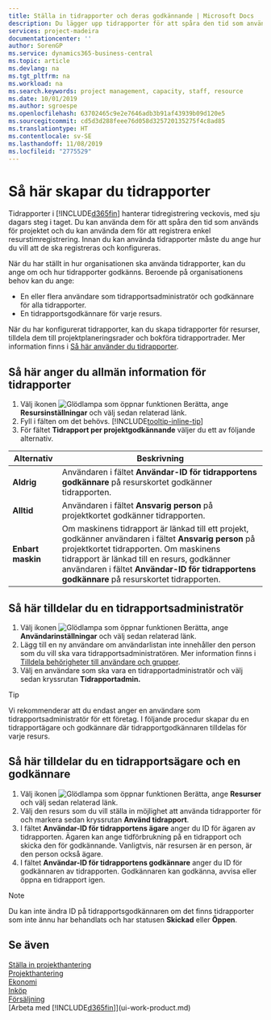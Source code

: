 ```yaml
---
title: Ställa in tidrapporter och deras godkännande | Microsoft Docs
description: Du lägger upp tidrapporter för att spåra den tid som använts för projekt och använder resurser kan hjälpa dig med projekthantering, personal och kapacitet
services: project-madeira
documentationcenter: ''
author: SorenGP
ms.service: dynamics365-business-central
ms.topic: article
ms.devlang: na
ms.tgt_pltfrm: na
ms.workload: na
ms.search.keywords: project management, capacity, staff, resource
ms.date: 10/01/2019
ms.author: sgroespe
ms.openlocfilehash: 63702465c9e2e7646adb3b91af43939b09d120e5
ms.sourcegitcommit: cd5d3d288feee76d058d325720135275f4c8ad85
ms.translationtype: HT
ms.contentlocale: sv-SE
ms.lasthandoff: 11/08/2019
ms.locfileid: "2775529"
---
```

# <a name="set-up-time-sheets"></a>Så här skapar du tidrapporter
Tidrapporter i [!INCLUDE[d365fin](includes/d365fin_md.md)] hanterar tidregistrering veckovis, med sju dagars steg i taget. Du kan använda dem för att spåra den tid som används för projektet och du kan använda dem för att registrera enkel resurstimregistrering. Innan du kan använda tidrapporter måste du ange hur du vill att de ska registreras och konfigureras.

När du har ställt in hur organisationen ska använda tidrapporter, kan du ange om och hur tidrapporter godkänns. Beroende på organisationens behov kan du ange:

* En eller flera användare som tidrapportsadministratör och godkännare för alla tidrapporter.
* En tidrapportsgodkännare för varje resurs.

När du har konfigurerat tidrapporter, kan du skapa tidrapporter för resurser, tilldela dem till projektplaneringsrader och bokföra tidrapportrader. Mer information finns i [Så här använder du tidrapporter](projects-how-use-time-sheets.md).

## <a name="to-set-up-general-information-for-time-sheets"></a>Så här anger du allmän information för tidrapporter
1. Välj ikonen ![Glödlampa som öppnar funktionen Berätta](media/ui-search/search_small.png "Berätta vad du vill göra"), ange **Resursinställningar** och välj sedan relaterad länk.  
2. Fyll i fälten om det behövs. [!INCLUDE[tooltip-inline-tip](includes/tooltip-inline-tip_md.md)]
3. För fältet **Tidrapport per projektgodkännande** väljer du ett av följande alternativ.

| Alternativ | Beskrivning |
| --- | --- |
| **Aldrig** |Användaren i fältet **Användar-ID för tidrapportens godkännare** på resurskortet godkänner tidrapporten. |
| **Alltid** |Användaren i fältet **Ansvarig person** på projektkortet godkänner tidrapporten. |
| **Enbart maskin** |Om maskinens tidrapport är länkad till ett projekt, godkänner användaren i fältet **Ansvarig person** på projektkortet tidrapporten. Om maskinens tidrapport är länkad till en resurs, godkänner användaren i fältet **Användar-ID för tidrapportens godkännare** på resurskortet tidrapporten. |

## <a name="to-assign-a-time-sheet-administrator"></a>Så här tilldelar du en tidrapportsadministratör
1. Välj ikonen ![Glödlampa som öppnar funktionen Berätta](media/ui-search/search_small.png "Berätta vad du vill göra"), ange **Användarinställningar** och välj sedan relaterad länk.  
2. Lägg till en ny användare om användarlistan inte innehåller den person som du vill ska vara tidrapportsadministratören. Mer information finns i [Tilldela behörigheter till användare och grupper](ui-define-granular-permissions.md).
3. Välj en användare som ska vara en tidrapportadministratör och välj sedan kryssrutan **Tidrapportadmin.**  

> [!TIP]  
>   Vi rekommenderar att du endast anger en användare som tidrapportsadministratör för ett företag. I följande procedur skapar du en tidrapportägare och godkännare där tidrapportgodkännaren tilldelas för varje resurs.  

## <a name="to-assign-a-time-sheets-owner-and-approver"></a>Så här tilldelar du en tidrapportsägare och en godkännare
1. Välj ikonen ![Glödlampa som öppnar funktionen Berätta](media/ui-search/search_small.png "Berätta vad du vill göra"), ange **Resurser** och välj sedan relaterad länk.
2. Välj den resurs som du vill ställa in möjlighet att använda tidrapporter för och markera sedan kryssrutan **Använd tidrapport**.  
3. I fältet **Användar-ID för tidrapportens ägare** anger du ID för ägaren av tidrapporten. Ägaren kan ange tidförbrukning på en tidrapport och skicka den för godkännande. Vanligtvis, när resursen är en person, är den person också ägare.  
4. I fältet **Användar-ID för tidrapportens godkännare** anger du ID för godkännaren av tidrapporten. Godkännaren kan godkänna, avvisa eller öppna en tidrapport igen.  

> [!NOTE]  
>   Du kan inte ändra ID på tidrapportsgodkännaren om det finns tidrapporter som inte ännu har behandlats och har statusen **Skickad** eller **Öppen**.

## <a name="see-also"></a>Se även
[Ställa in projekthantering](projects-setup-projects.md)  
[Projekthantering](projects-manage-projects.md)  
[Ekonomi](finance.md)  
[Inköp](purchasing-manage-purchasing.md)         
[Försäljning](sales-manage-sales.md)      
[Arbeta med [!INCLUDE[d365fin](includes/d365fin_md.md)]](ui-work-product.md)  

